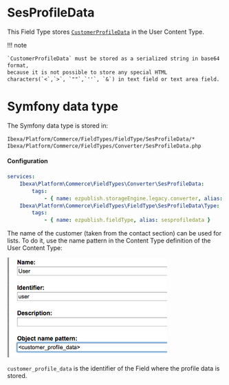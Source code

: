 # SesProfileData

This Field Type stores [`CustomerProfileData`](../../guide/customers/customers_api/customer_profile_data_components/customer_profile_data_model.md) in the User Content Type.

!!! note

    `CustomerProfileData` must be stored as a serialized string in base64 format,
    because it is not possible to store any special HTML characters(`<`,`>`, `""`,`''`, `&`) in text field or text area field.

# Symfony data type

The Symfony data type is stored in:

```
Ibexa/Platform/Commerce/FieldTypes/FieldType/SesProfileData/*
Ibexa/Platform/Commerce/FieldTypes/Converter/SesProfileData.php
```

#### Configuration

``` yaml
services:
    Ibexa\Platform\Commerce\FieldTypes\Converter\SesProfileData:
        tags:
            - { name: ezpublish.storageEngine.legacy.converter, alias: sesprofiledata }
    Ibexa\Platform\Commerce\FieldTypes\FieldType\SesProfileData\Type:
        tags:
            - { name: ezpublish.fieldType, alias: sesprofiledata }
```

The name of the customer (taken from the contact section) can be used for lists.
To do it, use the name pattern in the Content Type definition of the User Content Type:

![](../img/additional_ez_fieldtypes_7.png)

`customer_profile_data` is the identifier of the Field where the profile data is stored.
